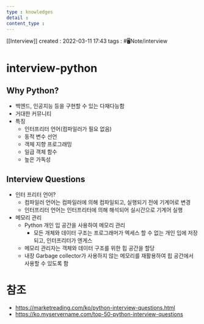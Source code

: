 ```yaml
---
type : knowledges
detail : 
content_type :
---
```


[[Interview]]
created : 2022-03-11 17:43
tags : #🖥️Note/interview  

# interview-python

## Why Python?
- 백엔드, 인공지능 등을 구현할 수 있는 다재다능함
- 거대한 커뮤니티
- 특징
	- 인터프리터 언어(컴파일러가 필요 없음)
	- 동적 변수 선언
	- 객체 지향 프로그래밍
	- 일급 객체 함수
	- 높은 가독성

## Interview Questions
- 인터 프리터 언어?
	- 컴파일러 언어는 컴파일러에 의해 컴파일되고, 실행되기 전에 기계어로 변경
	- 인터프리터 언어는 인터프리터에 의해 해석되어 실시간으로 기계어 실행
- 메모리 관리
	- Python 개인 입 공간을 사용하여 메모리 관리
		- 모든 개체와 데이터 구조는 프로그래머가 엑세스 할 수 없는 개인 입에 저장되고, 인터프리터가 엔게스
	- 메모리 관리자는 객체와 데이터 구조를 위한 힙 공간을 할당
	- 내장 Garbage collector가 사용하지 않는 메모리를 재활용하여 힙 공간에서 사용할 수 있도록 함



# 참조
- https://marketreading.com/ko/python-interview-questions.html
- https://ko.myservername.com/top-50-python-interview-questions